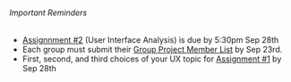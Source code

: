 ###### Important Reminders  
* [Assignnment #2](https://canvas.sfu.ca/courses/22099/assignments/112756) (User Interface Analysis) is due by 5:30pm Sep 28th<br>
* Each group must submit their [Group Project Member List](https://canvas.sfu.ca/courses/22099/quizzes/28957/) by Sep 23rd.<br>
* First, second, and third choices of your UX topic for [Assignment #1](https://canvas.sfu.ca/courses/22099/assignments/112757) by Sep 28th
